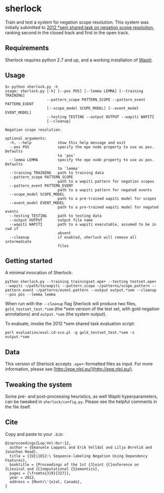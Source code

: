 # sherlock

Train and test a system for negation scope resolution. This system was initially submitted to [2012 *sem shared task on negation scope resolution](http://ixa2.si.ehu.es/starsem), ranking second in the closed track and first in the open track.

## Requirements
Sherlock requires python 2.7 and up, and a working installation of [Wapiti](https://wapiti.limsi.fr/).

## Usage

```
$> python sherlock.py -h 
usage: sherlock.py [-h] [--pos POS] [--lemma LEMMA] [--training TRAINING]
                   --pattern_scope PATTERN_SCOPE --pattern_event PATTERN_EVENT
                   [--scope_model SCOPE_MODEL] [--event_model EVENT_MODEL]
                   --testing TESTING --output OUTPUT --wapiti WAPITI
                   [--cleanup]

Negation scope resolution.

optional arguments:
  -h, --help            show this help message and exit
  --pos POS             specify the epe node property to use as pos. Defaults
                        to 'pos'
  --lemma LEMMA         specify the epe node property to use as pos. Defaults
                        to 'lemma'
  --training TRAINING   path to training data
  --pattern_scope PATTERN_SCOPE
                        path to a wapiti pattern for negation scopes
  --pattern_event PATTERN_EVENT
                        path to a wapiti pattern for negated events
  --scope_model SCOPE_MODEL
                        path to a pre-trained wapiti model for scopes
  --event_model EVENT_MODEL
                        path to a pre-trained wapiti model for negated events
  --testing TESTING     path to testing data
  --output OUTPUT       output file name
  --wapiti WAPITI       path to a wapiti executable, assumed to be in cwd if
                        absent
  --cleanup             if enabled, sherlock will remove all intermediate
                        files

```

## Getting started

A minimal invocation of Sherlock:
```
python sherlock.py --training trainingset.epe+ --testing testset.epe+ --wapiti ~/path/to/wapiti --pattern_scope ~/patterns/scope.pattern --pattern_event ~/patterns/event.pattern --output output.*sem --cleanup --pos pos --lemma lemma
```

When run with the `--cleanup` flag Sherlock will produce two files, `gold_testset_test.*sem` (the *sem version of the test set, with gold negation annotations) and `output.*sem` (the system output).

To evaluate, invoke the 2012 *sem shared task evaluation script:

```
perl evaluation/eval.cd-sco.pl -g gold_testset_test.*sem -s output.*sem
```

## Data

This version of Sherlock accepts `.epe+`-formatted files as input. For more information, please see [http://epe.nlpl.eu/](http://epe.nlpl.eu/).

## Tweaking the system

Some pre- and post-processing heuristics, as well Wapiti hyperparameters, can be tweaked in `sherlock/config.py`. Please see the helpful comments in the file itself.

## Cite

Copy and paste to your `.bib`:

```
@inproceedings{Lap:Vel:Ovr:12,
  author = {Emanuele Lapponi and Erik Velldal and Lilja Øvrelid and Jonathon Read},
  title = {{U}i{O}2:\ Sequence-labeling Negation Using Dependency Features},
  booktitle = {Proceedings of the 1st {J}oint {C}onference on {L}exical and {C}omputational {S}emantics},
  pages = {\fromto{319}{327}},
  year = 2012,
  address = {Montr\'{e}al, Canada},
}

```